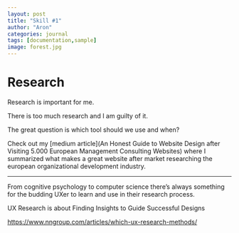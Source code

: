 ```yaml
---
layout: post
title: "Skill #1"
author: "Aron"
categories: journal
tags: [documentation,sample]
image: forest.jpg
---
```


# Research

Research is important for me.

There is too much research and I am guilty of it. 

The great question is which tool should we use and when?

Check out my [medium article](An Honest Guide to Website Design after Visiting 5.000 European Management Consulting Websites) where I summarized what makes a great website after market researching the european organizational development industry.

---

From cognitive psychology to computer science there’s always something for the budding UXer to learn and use in their research process. 

UX Research is about Finding Insights to Guide Successful Designs

https://www.nngroup.com/articles/which-ux-research-methods/
